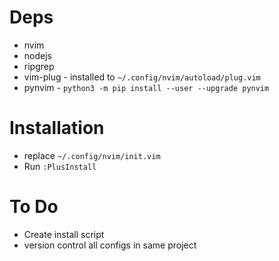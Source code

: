 # Deps
* nvim
* nodejs
* ripgrep
* vim-plug - installed to `~/.config/nvim/autoload/plug.vim`
* pynvim - `python3 -m pip install --user --upgrade pynvim`

# Installation
* replace `~/.config/nvim/init.vim`
* Run `:PlusInstall`

# To Do
* Create install script
* version control all configs in same project
